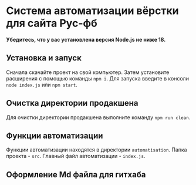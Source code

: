 # Система автоматизации вёрстки для сайта Рус-фб

**Убедитесь, что у вас установлена версия Node.js не ниже 18.**

## Установка и запуск

Сначала скачайте проект на свой компьютер. Затем установите расширения с помощью команды `npm i`. Для запуска введите в консоли `node index.js` или `npm start`.

## Очистка директории продакшена

Для очистки директории продакшена выполните команду `npm run clean`.

## Функции автоматизации

Функции автоматизации находятся в директории `automatisation`. Папка проекта - `src`. Главный файл автоматизации - `index.js`.

## Оформление Md файла для гитхаба
